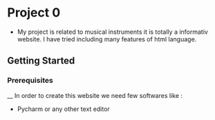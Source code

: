 # Project 0
* My project is related to musical instruments it is totally a informativ website. I have tried including many features of html language.
## Getting Started
### Prerequisites
__ In order to create this website we need few softwares like :
* Pycharm or any other text editor
